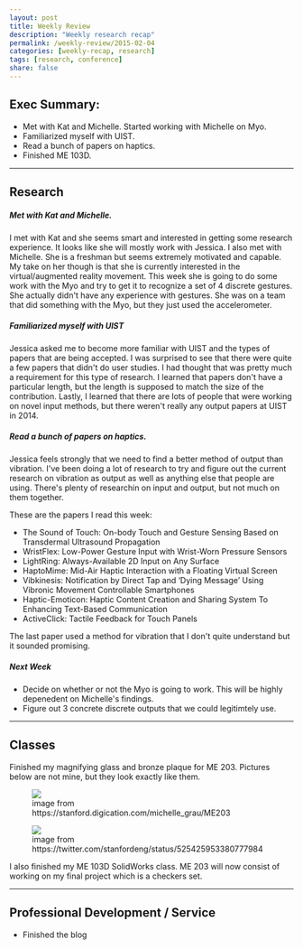 ```yaml
---
layout: post
title: Weekly Review
description: "Weekly research recap"
permalink: /weekly-review/2015-02-04
categories: [weekly-recap, research]
tags: [research, conference]
share: false
---
```


## Exec Summary:
  - Met with Kat and Michelle. Started working with Michelle on Myo.
  - Familiarized myself with UIST.
  - Read a bunch of papers on haptics.
  - Finished ME 103D.

----

## Research

##### Met with Kat and Michelle.

I met with Kat and she seems smart and interested in getting some research experience. It looks like she will mostly work with Jessica. I also met with Michelle. She is a freshman but seems extremely motivated and capable. My take on her though is that she is currently interested in the virtual/augmented reality movement. This week she is going to do some work with the Myo and try to get it to recognize a set of 4 discrete gestures. She actually didn't have any experience with gestures. She was on a team that did something with the Myo, but they just used the accelerometer.

##### Familiarized myself with UIST
  
Jessica asked me to become more familiar with UIST and the types of papers that are being accepted. I was surprised to see that there were quite a few papers that didn't do user studies. I had thought that was pretty much a requirement for this type of research. I learned that papers don't have a particular length, but the length is supposed to match the size of the contribution. Lastly, I learned that there are lots of people that were working on novel input methods, but there weren't really any output papers at UIST in 2014.

##### Read a bunch of papers on haptics.

Jessica feels strongly that we need to find a better method of output than vibration. I've been doing a lot of research to try and figure out the current research on vibration as output as well as anything else that people are using. There's plenty of researchin on input and output, but not much on them together.

These are the papers I read this week:

  - The Sound of Touch: On-body Touch and Gesture Sensing Based on Transdermal Ultrasound Propagation
  - WristFlex: Low-Power Gesture Input with Wrist-Worn Pressure Sensors
  - LightRing: Always-Available 2D Input on Any Surface 
  - HaptoMime: Mid-Air Haptic Interaction with a Floating Virtual Screen
  - Vibkinesis: Notification by Direct Tap and ‘Dying Message’ Using Vibronic Movement Controllable Smartphones
  - Haptic-Emoticon: Haptic Content Creation and Sharing System To Enhancing Text-Based Communication
  - ActiveClick: Tactile Feedback for Touch Panels

The last paper used a method for vibration that I don't quite understand but it sounded promising. 

##### Next Week

  - Decide on whether or not the Myo is going to work. This will be highly depenedent on Michelle's findings.
  - Figure out 3 concrete discrete outputs that we could legitimtely use.

----

## Classes

Finished my magnifying glass and bronze plaque for ME 203. Pictures below are not mine, but they look exactly like them.

<figure>
  <img src="/assets/img/posts/magnifying_glass.jpg">
  <figcaption>image from https://stanford.digication.com/michelle_grau/ME203</figcaption>
</figure>

<figure>
  <img src="/assets/img/posts/bronze_plaque.png">
  <figcaption>image from https://twitter.com/stanfordeng/status/525425953380777984</figcaption>
</figure>

I also finished my ME 103D SolidWorks class. ME 203 will now consist of working on my final project which is a checkers set.

----

## Professional Development / Service 

 - Finished the blog
